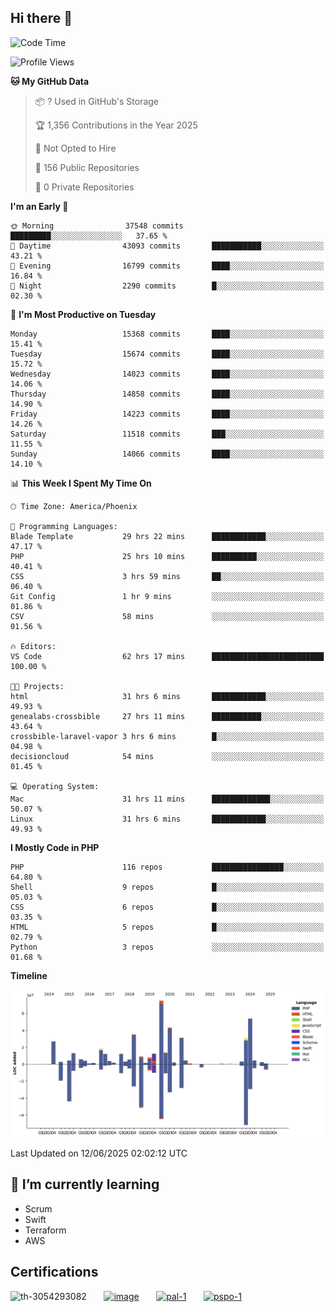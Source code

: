 ## Hi there 👋

<!--START_SECTION:waka-->
![Code Time](http://img.shields.io/badge/Code%20Time-11%2C182%20hrs%2015%20mins-blue)

![Profile Views](http://img.shields.io/badge/Profile%20Views-1-blue)

**🐱 My GitHub Data** 

> 📦 ? Used in GitHub's Storage 
 > 
> 🏆 1,356 Contributions in the Year 2025
 > 
> 🚫 Not Opted to Hire
 > 
> 📜 156 Public Repositories 
 > 
> 🔑 0 Private Repositories 
 > 
**I'm an Early 🐤** 

```text
🌞 Morning                37548 commits       █████████░░░░░░░░░░░░░░░░   37.65 % 
🌆 Daytime                43093 commits       ███████████░░░░░░░░░░░░░░   43.21 % 
🌃 Evening                16799 commits       ████░░░░░░░░░░░░░░░░░░░░░   16.84 % 
🌙 Night                  2290 commits        █░░░░░░░░░░░░░░░░░░░░░░░░   02.30 % 
```
📅 **I'm Most Productive on Tuesday** 

```text
Monday                   15368 commits       ████░░░░░░░░░░░░░░░░░░░░░   15.41 % 
Tuesday                  15674 commits       ████░░░░░░░░░░░░░░░░░░░░░   15.72 % 
Wednesday                14023 commits       ████░░░░░░░░░░░░░░░░░░░░░   14.06 % 
Thursday                 14858 commits       ████░░░░░░░░░░░░░░░░░░░░░   14.90 % 
Friday                   14223 commits       ████░░░░░░░░░░░░░░░░░░░░░   14.26 % 
Saturday                 11518 commits       ███░░░░░░░░░░░░░░░░░░░░░░   11.55 % 
Sunday                   14066 commits       ████░░░░░░░░░░░░░░░░░░░░░   14.10 % 
```


📊 **This Week I Spent My Time On** 

```text
🕑︎ Time Zone: America/Phoenix

💬 Programming Languages: 
Blade Template           29 hrs 22 mins      ████████████░░░░░░░░░░░░░   47.17 % 
PHP                      25 hrs 10 mins      ██████████░░░░░░░░░░░░░░░   40.41 % 
CSS                      3 hrs 59 mins       ██░░░░░░░░░░░░░░░░░░░░░░░   06.40 % 
Git Config               1 hr 9 mins         ░░░░░░░░░░░░░░░░░░░░░░░░░   01.86 % 
CSV                      58 mins             ░░░░░░░░░░░░░░░░░░░░░░░░░   01.56 % 

🔥 Editors: 
VS Code                  62 hrs 17 mins      █████████████████████████   100.00 % 

🐱‍💻 Projects: 
html                     31 hrs 6 mins       ████████████░░░░░░░░░░░░░   49.93 % 
genealabs-crossbible     27 hrs 11 mins      ███████████░░░░░░░░░░░░░░   43.64 % 
crossbible-laravel-vapor 3 hrs 6 mins        █░░░░░░░░░░░░░░░░░░░░░░░░   04.98 % 
decisioncloud            54 mins             ░░░░░░░░░░░░░░░░░░░░░░░░░   01.45 % 

💻 Operating System: 
Mac                      31 hrs 11 mins      █████████████░░░░░░░░░░░░   50.07 % 
Linux                    31 hrs 6 mins       ████████████░░░░░░░░░░░░░   49.93 % 
```

**I Mostly Code in PHP** 

```text
PHP                      116 repos           ████████████████░░░░░░░░░   64.80 % 
Shell                    9 repos             █░░░░░░░░░░░░░░░░░░░░░░░░   05.03 % 
CSS                      6 repos             █░░░░░░░░░░░░░░░░░░░░░░░░   03.35 % 
HTML                     5 repos             █░░░░░░░░░░░░░░░░░░░░░░░░   02.79 % 
Python                   3 repos             ░░░░░░░░░░░░░░░░░░░░░░░░░   01.68 % 
```



**Timeline**

![Lines of Code chart](https://raw.githubusercontent.com/mikebronner/mikebronner/master/assets/bar_graph.png)


 Last Updated on 12/06/2025 02:02:12 UTC
<!--END_SECTION:waka-->

<!--
**mikebronner/mikebronner** is a ✨ _special_ ✨ repository because its `README.md` (this file) appears on your GitHub profile.

Here are some ideas to get you started:

- 🔭 I’m currently working on ...
- 🌱 I’m currently learning ...
- 👯 I’m looking to collaborate on ...
- 🤔 I’m looking for help with ...
- 💬 Ask me about ...
- 📫 How to reach me: ...
- 😄 Pronouns: ...
- ⚡ Fun fact: ...
-->

## 🌱 I’m currently learning

- Scrum
- Swift
- Terraform
- AWS

## Certifications

![th-3054293082](https://user-images.githubusercontent.com/1791050/208267034-c5006f82-ae89-41eb-9478-7106c5aba070.jpg)
&nbsp;&nbsp;&nbsp;&nbsp;&nbsp;
[![image](https://user-images.githubusercontent.com/1791050/208267032-13c8c426-f627-448d-b23e-e3dd74b6712a.png)](https://www.credly.com/users/mike-bronner)
&nbsp;&nbsp;&nbsp;&nbsp;&nbsp;
[![pal-1](https://github.com/mikebronner/mikebronner/assets/1791050/3384899a-848a-4e35-8cee-e35261b5ccce)](https://www.credly.com/users/mike-bronner)
&nbsp;&nbsp;&nbsp;&nbsp;&nbsp;
[![pspo-1](https://github.com/user-attachments/assets/7a6e28a4-7e44-4218-ba25-468d8c703864)](https://www.credly.com/users/mike-bronner)
